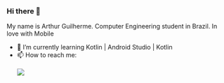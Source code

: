 ### Hi there 👋

<!--
**guilhermerauj0/guilhermerauj0** is a ✨ _special_ ✨ repository because its `README.md` (this file) appears on your GitHub profile.

Here are some ideas to get you started:

-->
My name is Arthur Guilherme. Computer Engineering student in Brazil.  In love with Mobile

- 🌱 I’m currently learning Kotlin | Android Studio | Kotlin 
- 📫 How to reach me:<br/><br/> 
[<img src="https://img.shields.io/badge/linkedin-%230077B5.svg?&style=for-the-badge&logo=linkedin&logoColor=white" />](https://www.linkedin.com/in/arthur-guilherme-araújo-089082207/)
